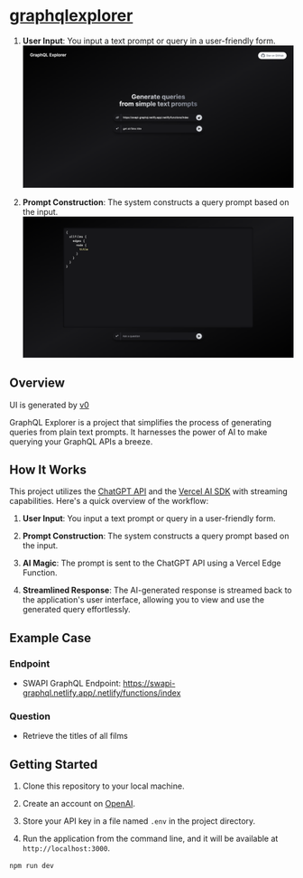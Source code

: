 # [graphqlexplorer](https://graphqlexplorer.vercel.app/)

1. **User Input**: You input a text prompt or query in a user-friendly form.
   [![GraphQL Explorer First Screen](./screen1.png)](https://graphqlexplorer.vercel.app/)

2. **Prompt Construction**: The system constructs a query prompt based on the input.
   [![GraphQL Explorer Second Screen](./screen2.png)](https://graphqlexplorer.vercel.app/)

## Overview

UI is generated by [v0](https://v0.dev)

GraphQL Explorer is a project that simplifies the process of generating queries from plain text prompts. It harnesses the power of AI to make querying your GraphQL APIs a breeze.

## How It Works

This project utilizes the [ChatGPT API](https://openai.com/api/) and the [Vercel AI SDK](https://sdk.vercel.ai/docs) with streaming capabilities. Here's a quick overview of the workflow:

1. **User Input**: You input a text prompt or query in a user-friendly form.

2. **Prompt Construction**: The system constructs a query prompt based on the input.

3. **AI Magic**: The prompt is sent to the ChatGPT API using a Vercel Edge Function.

4. **Streamlined Response**: The AI-generated response is streamed back to the application's user interface, allowing you to view and use the generated query effortlessly.

## Example Case

### Endpoint

- SWAPI GraphQL Endpoint: https://swapi-graphql.netlify.app/.netlify/functions/index

### Question

- Retrieve the titles of all films

## Getting Started

1. Clone this repository to your local machine.

2. Create an account on [OpenAI](https://beta.openai.com/account/api-keys).

3. Store your API key in a file named `.env` in the project directory.

4. Run the application from the command line, and it will be available at `http://localhost:3000`.

```bash
npm run dev
```
